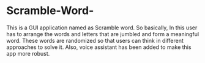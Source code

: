 # Scramble-Word-
This is a GUI application named as Scramble word.
So basically, In this user has to arrange the words and letters that are jumbled and form a meaningful word. These words are randomized so that users can think in different approaches to solve it.
Also, voice assistant has been added to make this app more robust.

